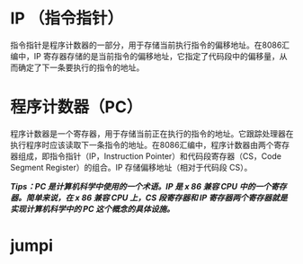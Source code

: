 # IP （指令指针）

指令指针是程序计数器的一部分，用于存储当前执行指令的偏移地址。在8086汇编中，IP 寄存器存储的是当前指令的偏移地址，它指定了代码段中的偏移量，从而确定了下一条要执行的指令的地址。

#  程序计数器（PC）

程序计数器是一个寄存器，用于存储当前正在执行的指令的地址。它跟踪处理器在执行程序时应该读取下一条指令的地址。在8086汇编中，程序计数器由两个寄存器组成，即指令指针（IP，Instruction Pointer）和代码段寄存器（CS，Code Segment Register）的组合。IP 存储偏移地址（相对于代码段 CS）。

***Tips：PC 是计算机科学中使用的一个术语。IP 是 x 86 兼容 CPU 中的一个寄存器。简单来说，在 x 86 兼容 CPU 上，CS 段寄存器和 IP 寄存器两个寄存器就是实现计算机科学中的 PC 这个概念的具体设施。***

# jumpi